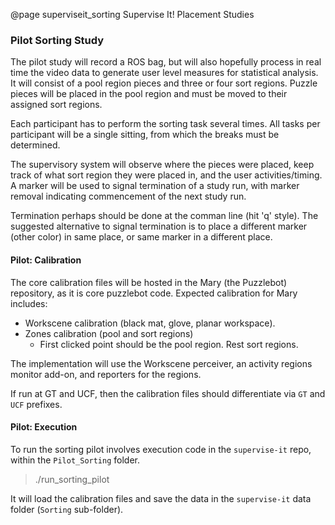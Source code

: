 @page superviseit_sorting Supervise It! Placement Studies


### Pilot Sorting Study

The pilot study will record a ROS bag, but will also hopefully process 
in real time the video data to generate user level measures for statistical
analysis.  It will consist of a pool region pieces and three or four sort
regions.  Puzzle pieces will be placed in the pool region and must be moved to
their assigned sort regions.

Each participant has to perform the sorting task several times.  All tasks
per participant will be a single sitting, from which the breaks must be
determined.

The supervisory system will observe where the pieces were placed, keep track of
what sort region they were placed in, and the user activities/timing.  A marker
will be used to signal termination of a study run, with marker removal
indicating commencement of the next study run.  

Termination perhaps should be done at the comman line (hit 'q' style).
The suggested alternative to signal termination is to place a different marker
(other color) in same place, or same marker in a different place.

#### Pilot: Calibration

The core calibration files will be hosted in the Mary (the Puzzlebot)
repository, as it is core puzzlebot code.  Expected calibration for Mary
includes:
- Workscene calibration (black mat, glove, planar workspace).
- Zones calibration (pool and sort regions)
  - First clicked point should be the pool region.  Rest sort regions.

The implementation will use the Workscene perceiver, an activity regions
monitor add-on, and reporters for the regions.

If run at GT and UCF, then the calibration files should differentiate via `GT` and `UCF` prefixes.


#### Pilot: Execution

To run the sorting pilot involves execution code in the `supervise-it` repo,
within the `Pilot_Sorting` folder.

> ./run_sorting_pilot

It will load the calibration files and save the data in the `supervise-it` data
folder (`Sorting` sub-folder).

